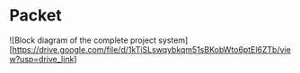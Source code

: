# Packet
![Block diagram of the complete project system][https://drive.google.com/file/d/1kTiSLswqybkqm51sBKobWto6ptEl6ZTb/view?usp=drive_link]
